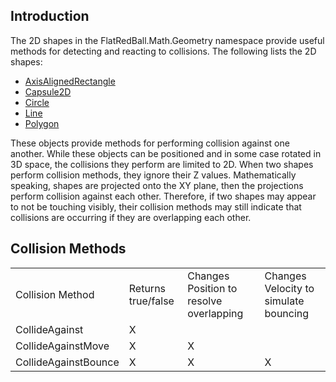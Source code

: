 ## Introduction

The 2D shapes in the FlatRedBall.Math.Geometry namespace provide useful methods for detecting and reacting to collisions. The following lists the 2D shapes:

-   [AxisAlignedRectangle](/frb/docs/index.php?title=FlatRedBall.Math.Geometry.AxisAlignedRectangle.md "FlatRedBall.Math.Geometry.AxisAlignedRectangle")
-   [Capsule2D](/frb/docs/index.php?title=FlatRedBall.Math.Geometry.Capsule2D.md "FlatRedBall.Math.Geometry.Capsule2D")
-   [Circle](/frb/docs/index.php?title=FlatRedBall.Math.Geometry.Circle.md "FlatRedBall.Math.Geometry.Circle")
-   [Line](/frb/docs/index.php?title=FlatRedBall.Math.Geometry.Line.md "FlatRedBall.Math.Geometry.Line")
-   [Polygon](/frb/docs/index.php?title=FlatRedBall.Math.Geometry.Polygon.md "FlatRedBall.Math.Geometry.Polygon")

These objects provide methods for performing collision against one another. While these objects can be positioned and in some case rotated in 3D space, the collisions they perform are limited to 2D. When two shapes perform collision methods, they ignore their Z values. Mathematically speaking, shapes are projected onto the XY plane, then the projections perform collision against each other. Therefore, if two shapes may appear to not be touching visibly, their collision methods may still indicate that collisions are occurring if they are overlapping each other.

## Collision Methods

|                      |                    |                                         |                                       |
|----------------------|--------------------|-----------------------------------------|---------------------------------------|
| Collision Method     | Returns true/false | Changes Position to resolve overlapping | Changes Velocity to simulate bouncing |
| CollideAgainst       | X                  |                                         |                                       |
| CollideAgainstMove   | X                  | X                                       |                                       |
| CollideAgainstBounce | X                  | X                                       | X                                     |
